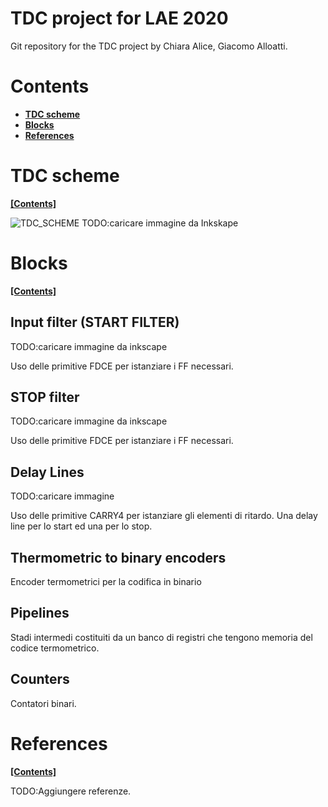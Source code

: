 # TDC project for LAE 2020

Git repository for the TDC project by Chiara Alice, Giacomo Alloatti.

# Contents

* [**TDC scheme**](#TDC-scheme)
* [**Blocks**](#Blocks)
* [**References**](#References)

# TDC scheme
[**[Contents]**](#contents)

![TDC_SCHEME](../master/Images/TDC_scheme.png)
TODO:caricare immagine da Inkskape

# Blocks
[**[Contents]**](#contents)

## Input filter (START FILTER)

TODO:caricare immagine da inkscape

Uso delle primitive FDCE per istanziare i FF necessari.

## STOP filter

TODO:caricare immagine da inkscape

Uso delle primitive FDCE per istanziare i FF necessari.

## Delay Lines

TODO:caricare immagine

Uso delle primitive CARRY4 per istanziare gli elementi di ritardo. Una delay line per lo start ed una per lo stop.

## Thermometric to binary encoders

Encoder termometrici per la codifica in binario

## Pipelines

Stadi intermedi costituiti da un banco di registri che tengono memoria del codice termometrico.

## Counters

Contatori binari.

# References
[**[Contents]**](#contents)

TODO:Aggiungere referenze.





